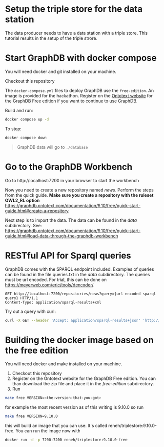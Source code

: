 # Setup the triple store for the data station

The data producer needs to have a data station with a triple store. This tutorial results in the setup of the triple strore.

# Start GraphDB with docker compose

You will need docker and git installed on your machine.

Checkout this repository

The `docker-compose.yml` files to deploy GraphDB use the `free-edition`. An image is provided for the hackathon. Register on the [Ontotext website](https://www.ontotext.com/products/graphdb/graphdb-free/) for the GraphDB Free edition if you want to continue to use GraphDB.

Build and run:

```bash
docker compose up -d
```

To stop:

```bash
docker compose down
```

> GraphDB data will go to `./database`

# Go to the GraphDB Workbench

Go to http://localhost:7200 in your browser to start the workbench

Now you need to create a new repository named *news*. 
Perform the steps from the quick guide. **Make sure you create a repository with the ruleset __OWL2_RL__ option**
https://graphdb.ontotext.com/documentation/9.10/free/quick-start-guide.html#create-a-repository

Next step is to import the data. The data can be found in the *data* subdirectory. 
See: https://graphdb.ontotext.com/documentation/9.10/free/quick-start-guide.html#load-data-through-the-graphdb-workbench


# RESTful API for Sparql queries

GraphDB comes with the SPARQL endpoint included. 
Examples of queries can be found in the file queries.txt in the *data* subdirectory. The queries must be url encoded. For trial, this can be done on https://meyerweb.com/eric/tools/dencoder/. 


```http request
GET http://localhost:7200/repositories/news?query={url encoded sparql query} HTTP/1.1
Content-Type: application/sparql-results+xml

```

Try out a query with curl:

```bash
curl -X GET --header 'Accept: application/sparql-results+json' 'http://localhost:7200/repositories/news?query=PREFIX%20pub%3A%20%3Chttp%3A%2F%2Fontology.ontotext.com%2Ftaxonomy%2F%3E%0APREFIX%20publishing%3A%20%3Chttp%3A%2F%2Fontology.ontotext.com%2Fpublishing%23%3E%0ASELECT%20DISTINCT%20%3Fp%20%3FobjectLabel%20WHERE%20%7B%0A%20%20%20%20%3Chttp%3A%2F%2Fontology.ontotext.com%2Fresource%2Ftsk78dfdet4w%3E%20%3Fp%20%3Fo%20.%0A%20%20%20%20%7B%0A%20%20%20%20%20%20%20%20%3Fo%20pub%3AhasValue%20%3Fvalue%20.%0A%20%20%20%20%20%20%20%20%3Fvalue%20pub%3ApreferredLabel%20%3FobjectLabel%20.%0A%20%20%20%20%7D%20UNION%20%7B%0A%20%20%20%20%20%20%20%20%3Fo%20pub%3AhasValue%20%3FobjectLabel%20.%0A%20%20%20%20%20%20%20%20filter%20(isLiteral(%3FobjectLabel))%20.%0A%20%20%20%20%20%7D%0A%7D'
```

# Building the docker image based on the free edition

You will need docker and make installed on your machine.

1. Checkout this repository
1. Register on the Ontotext website for the GraphDB Free edition. You can than download the zip file and place it in the *free-edition* subdirectory.
1. Run
```bash
make free VERSION=<the-version-that-you-got>
```

for example the most recent version as of this writing is 9.10.0 so run
```bash
make free VERSION=9.10.0
```

this will build an image that you can use. It's called reneh/triplestore:9.10.0-free.
You can run the image now with

```bash
docker run -d -p 7200:7200 reneh/triplestore:9.10.0-free
```
